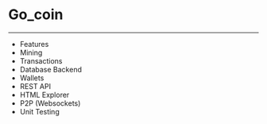 # Go_coin
---

- Features <br>
- Mining  <br>
- Transactions<br>
- Database Backend<br>
- Wallets<br>
- REST API<br>
- HTML Explorer<br>
- P2P (Websockets)<br>
- Unit Testing<br>
